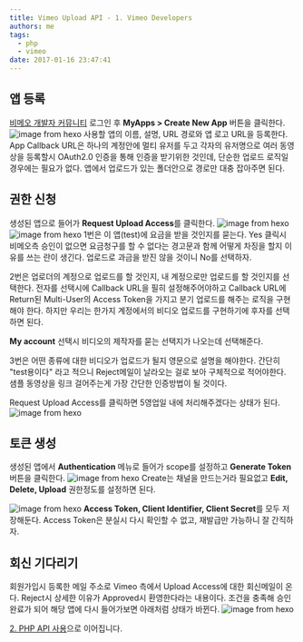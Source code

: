 ```yaml
---
title: Vimeo Upload API - 1. Vimeo Developers
authors: me
tags:
  - php
  - vimeo
date: 2017-01-16 23:47:41
---
```


## 앱 등록

[비메오 개발자 커뮤니티](https://developer.vimeo.com/) 로그인 후 **MyApps > Create New App** 버튼을 클릭한다.
![image from hexo](https://i.imgur.com/hyD4cDi.jpg)
사용할 앱의 이름, 설명, URL 경로와 앱 로고 URL을 등록한다.
App Callback URL은 하나의 계정안에 멀티 유저를 두고 각자의 유저명으로 여러 동영상을 등록할시
OAuth2.0 인증을 통해 인증을 받기위한 것인데, 단순한 업로드 로직일 경우에는 필요가 없다.
앱에서 업로드가 있는 폴더안으로 경로만 대충 잡아주면 된다.

## 권한 신청

생성된 앱으로 들어가 **Request Upload Access**를 클릭한다.
![image from hexo](https://i.imgur.com/S5SgDDD.jpg)
![image from hexo](https://i.imgur.com/7Q0KsI1.jpg)
1번은 이 앱(test)에 요금을 받을 것인지를 묻는다.
Yes 클릭시 비메오측 승인이 없으면 요금청구를 할 수 없다는 경고문과 함께 어떻게 차징을 할지 이유를 쓰는 란이 생긴다.
업로드로 과금을 받진 않을 것이니 No를 선택하자.

2번은 업로더의 계정으로 업로드를 할 것인지, 내 계정으로만 업로드를 할 것인지를 선택한다.
전자를 선택시에 Callback URL을 필히 설정해주어야하고 Callback URL에 Return된 Multi-User의 Access Token을 가지고 분기 업로드를 해주는 로직을 구현해야 한다.
하지만 우리는 한가지 계정에서의 비디오 업로드를 구현하기에 후자를 선택하면 된다.

**My account** 선택시 비디오의 제작자를 묻는 선택지가 나오는데 선택해준다.

3번은 어떤 종류에 대한 비디오가 업로드가 될지 영문으로 설명을 해야한다.
간단히 "test용이다" 라고 적으니 Reject메일이 날라오는 걸로 보아 구체적으로 적어야한다.
샘플 동영상을 링크 걸어주는게 가장 간단한 인증방법이 될 것이다.

Request Upload Access를 클릭하면 5영업일 내에 처리해주겠다는 상태가 된다.
![image from hexo](https://i.imgur.com/X1iTaZC.jpg)

## 토큰 생성

생성된 앱에서 **Authentication** 메뉴로 들어가 scope를 설정하고 **Generate Token** 버튼을 클릭한다.
![image from hexo](https://i.imgur.com/dgSUFer.jpg)
Create는 채널을 만드는거라 필요없고 **Edit, Delete, Upload** 권한정도를 설정하면 된다.

![image from hexo](https://i.imgur.com/B6EsyHP.jpg)
**Access Token, Client Identifier, Client Secret**를 모두 저장해둔다.
Access Token은 분실시 다시 확인할 수 없고, 재발급만 가능하니 잘 간직하자.

## 회신 기다리기

회원가입시 등록한 메일 주소로 Vimeo 측에서 Upload Access에 대한 회신메일이 온다.
Reject시 상세한 이유가 Approved시 환영한다라는 내용이다.
조건을 충족해 승인 완료가 되어 해당 앱에 다시 들어가보면 아래처럼 상태가 바뀐다.
![image from hexo](https://i.imgur.com/ogJd6AG.jpg)

[2. PHP API 사용](/2017/01/18/Vimeo-Upload-API-2-PHP-API/)으로 이어집니다.
